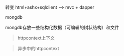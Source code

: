 转变
html+ashx+sqlclient --> mvc + dapper

mongdb

mongdb存放一些结构化数据（可编辑的树状结构）和文件

>httpcontext上下文

>异步中的httpcontext